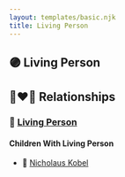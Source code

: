 ```yaml
---
layout: templates/basic.njk
title: Living Person
---
```

## 🟣 Living Person

## 👩‍❤️‍👨 Relationships

### 🔵 [Living Person](/people/4/46655036)

#### Children With Living Person
* 🔵 [Nicholaus Kobel](/people/4/41497852)